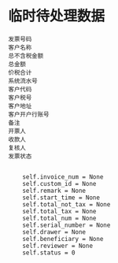 # 临时待处理数据 #

	发票号码
	客户名称
	总不含税金额
	总金额
	价税合计
	系统流水号
	客户代码
	客户税号
	客户地址
	客户开户行账号
	备注
	开票人
	收款人
	复核人
	发票状态


        self.invoice_num = None
        self.custom_id = None
        self.remark = None
        self.start_time = None
        self.total_not_tax = None
        self.total_tax = None
        self.total_num = None
        self.serial_number = None
        self.drawer = None
        self.beneficiary = None
        self.reviewer = None
        self.status = 0
